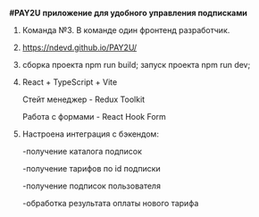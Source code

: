 **#PAY2U**
**приложение для удобного управления подписками**

1. Команда №3. В команде один фронтенд разработчик.

2. https://ndevd.github.io/PAY2U/

3. сборка проекта npm run build;
   запуск проекта npm run dev;

4. React + TypeScript + Vite

   Стейт менеджер - Redux Toolkit

   Работа с формами - React Hook Form

5. Настроена интеграция с бэкендом:

   -получение каталога подписок

   -получение тарифов по id подписки

   -получение подписок пользователя

   -обработка результата оплаты нового тарифа
